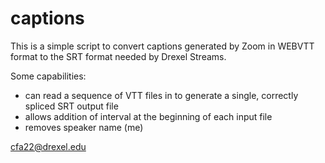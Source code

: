 # captions

This is a simple script to convert captions generated by Zoom in WEBVTT format to the SRT format needed by Drexel Streams.

Some capabilities:

* can read a sequence of VTT files in to generate a single, correctly spliced SRT output file
* allows addition of interval at the beginning of each input file
* removes speaker name (me)

cfa22@drexel.edu
